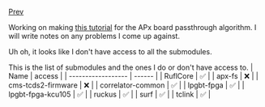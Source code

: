 [Prev](/FPGA_deployment/Tues_Apr_11_2023.md)

Working on making [this tutorial](/knowledge_base/APx.md) for the APx board passthrough algorithm. I will write notes on any problems I come up against.

Uh oh, it looks like I don't have access to all the submodules.

This is the list of submodules and the ones I do or don't have access to.
| Name               | access |
| ------------------ | ------ |
| RuflCore           | ✅     |
| apx-fs             | ❌     |
| cms-tcds2-firmware | ❌     |
| correlator-common  | ✅     |
| lpgbt-fpga         | ✅     |
| lpgbt-fpga-kcu105  | ✅     |
| ruckus             | ✅     |
| surf               | ✅     |
| tclink             | ✅     |
